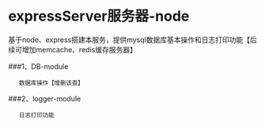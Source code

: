 # expressServer服务器-node
基于node、express搭建本服务，提供mysql数据库基本操作和日志打印功能【后续可增加memcache、redis缓存服务器】<br/>

###1、DB-module
``` 
   数据库操作【增删该查】 
```

###2、logger-module
``` 
   日志打印功能
```